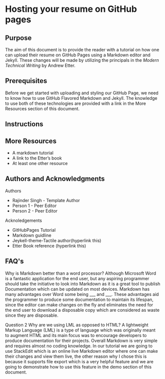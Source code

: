 # Hosting your resume on GitHub pages

## Purpose
The aim of this document is to provide the reader with a tutorial on how one can upload their resume on GitHub Pages using a Markdown editor and Jekyll. These changes will be made by utilizing the principals in the *Modern Technical Writing* by Andrew Etter. 

## Prerequisites
Before we get started with uploading and styling our GitHub Page, we need to know how to use GitHub Flavored Markdown and Jekyll. The knowledge to use both of these technologies are provided with a link in the More Resources section of this document.


## Instructions



## More Resources
* A markdown tutorial  
* A link to the Etter’s book  
* At least one other resource  


## Authors and Acknowledgments
Authors  
* Rajinder Singh - Template Author   
* Person 1 - Peer Editor    
* Person 2 - Peer Editor    

Acknoledgements  
* GitHubPages Tutorial  
* Markdown guidline  
* Jeykell-theme-Tactile author(hyperlink this)  
* Etter Book reference (hyperlink this)  


## FAQ's
Why is Markdown better than a word processor?
Although Microsoft Word is a fantastic application for the end user, but any aspiring programmer should take the initiative to look into Markdown as it is a great tool to publish Documentation which can be updated on most devices. Markdown has many advantages over Word some being ___ and ___. These advantages aid the programmer to produce some documentation to maintain its lifespan, since the editor can make changes on the fly and eliminates the need for the end user to download a disposable copy which are considered as waste since they are disposable. 
 
Question 2
 Why are we using  LML as opposed to HTML?
A lightweight Markup Language (LML) is a type of language which was originally meant to augment HTML and its main focus was to encourage developers to produce documentation for their projects. Overall Markdown is very simple and requires almost no coding knowledge. In our tutorial we are going to use StackEdit which is an online live Markdown editor where one can make their changes and view them live, the other reason why I chose this is because it supports file export which is a very helpful feature and we are going to demonstrate how to use this feature in the demo section of this document.

